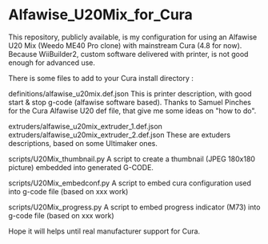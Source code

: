 # Alfawise_U20Mix_for_Cura

This repository, publicly available, is my configuration for using an Alfawise U20 Mix (Weedo ME40 Pro clone) with mainstream Cura (4.8 for now). Because WiiBuilder2, custom software delivered with printer, is not good enough for advanced use.

There is some files to add to your Cura install directory :


definitions/alfawise_u20mix.def.json
  This is printer description, with good start & stop g-code (alfawise software based).
  Thanks to Samuel Pinches for the Cura Alfawise U20 def file, that give me some ideas on "how to do".
  
extruders/alfawise_u20mix_extruder_1.def.json
extruders/alfawise_u20mix_extruder_2.def.json
  These are extuders descriptions, based on some Ultimaker ones.
  
scripts/U20Mix_thumbnail.py
  A script to create a thumbnail (JPEG 180x180 picture) embedded into generated G-CODE.

scripts/U20Mix_embedconf.py
  A script to embed cura configuration used into g-code file (based on xxx work)
  
scripts/U20Mix_progress.py
  A script to embed progress indicator (M73) into g-code file (based on xxx work)


Hope it will helps until real manufacturer support for Cura.
